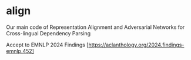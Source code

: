 # align
Our main code of Representation Alignment and Adversarial Networks for Cross-lingual Dependency Parsing


Accept to EMNLP 2024 Findings [https://aclanthology.org/2024.findings-emnlp.452]

